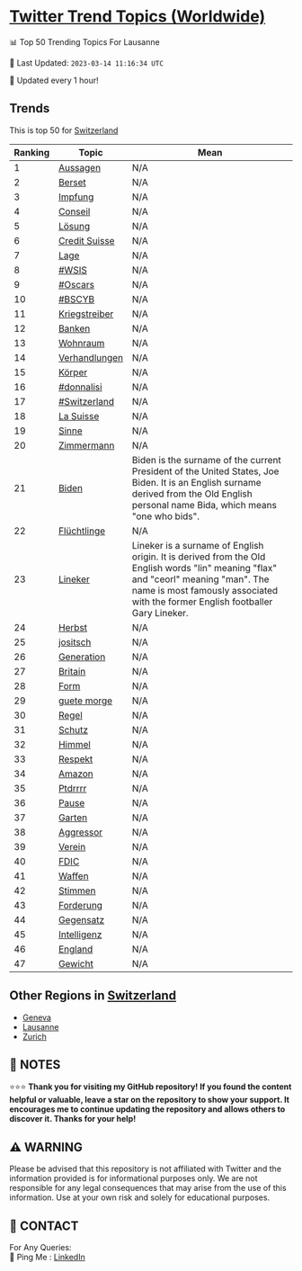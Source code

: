 [Twitter Trend Topics (Worldwide)](https://github.com/ErcinDedeoglu/Twitter-Trend-Topics)
==========


📊 Top 50 Trending Topics For Lausanne

📆 Last Updated: `2023-03-14 11:16:34 UTC`

🔧 Updated every 1 hour!


## Trends

This is top 50 for [Switzerland](</Switzerland>)

| Ranking | Topic | Mean |
| ------- | ------------ | ------------ |
| 1 | [Aussagen](http://twitter.com/search?q=Aussagen) | N/A |
| 2 | [Berset](http://twitter.com/search?q=Berset) | N/A |
| 3 | [Impfung](http://twitter.com/search?q=Impfung) | N/A |
| 4 | [Conseil](http://twitter.com/search?q=Conseil) | N/A |
| 5 | [Lösung](http://twitter.com/search?q=L%c3%b6sung) | N/A |
| 6 | [Credit Suisse](http://twitter.com/search?q=Credit+Suisse) | N/A |
| 7 | [Lage](http://twitter.com/search?q=Lage) | N/A |
| 8 | [#WSIS](http://twitter.com/search?q=%23WSIS) | N/A |
| 9 | [#Oscars](http://twitter.com/search?q=%23Oscars) | N/A |
| 10 | [#BSCYB](http://twitter.com/search?q=%23BSCYB) | N/A |
| 11 | [Kriegstreiber](http://twitter.com/search?q=Kriegstreiber) | N/A |
| 12 | [Banken](http://twitter.com/search?q=Banken) | N/A |
| 13 | [Wohnraum](http://twitter.com/search?q=Wohnraum) | N/A |
| 14 | [Verhandlungen](http://twitter.com/search?q=Verhandlungen) | N/A |
| 15 | [Körper](http://twitter.com/search?q=K%c3%b6rper) | N/A |
| 16 | [#donnalisi](http://twitter.com/search?q=%23donnalisi) | N/A |
| 17 | [#Switzerland](http://twitter.com/search?q=%23Switzerland) | N/A |
| 18 | [La Suisse](http://twitter.com/search?q=La+Suisse) | N/A |
| 19 | [Sinne](http://twitter.com/search?q=Sinne) | N/A |
| 20 | [Zimmermann](http://twitter.com/search?q=Zimmermann) | N/A |
| 21 | [Biden](http://twitter.com/search?q=Biden) | Biden is the surname of the current President of the United States, Joe Biden. It is an English surname derived from the Old English personal name Bida, which means "one who bids". |
| 22 | [Flüchtlinge](http://twitter.com/search?q=Fl%c3%bcchtlinge) | N/A |
| 23 | [Lineker](http://twitter.com/search?q=Lineker) | Lineker is a surname of English origin. It is derived from the Old English words "lin" meaning "flax" and "ceorl" meaning "man". The name is most famously associated with the former English footballer Gary Lineker. |
| 24 | [Herbst](http://twitter.com/search?q=Herbst) | N/A |
| 25 | [jositsch](http://twitter.com/search?q=jositsch) | N/A |
| 26 | [Generation](http://twitter.com/search?q=Generation) | N/A |
| 27 | [Britain](http://twitter.com/search?q=Britain) | N/A |
| 28 | [Form](http://twitter.com/search?q=Form) | N/A |
| 29 | [guete morge](http://twitter.com/search?q=guete+morge) | N/A |
| 30 | [Regel](http://twitter.com/search?q=Regel) | N/A |
| 31 | [Schutz](http://twitter.com/search?q=Schutz) | N/A |
| 32 | [Himmel](http://twitter.com/search?q=Himmel) | N/A |
| 33 | [Respekt](http://twitter.com/search?q=Respekt) | N/A |
| 34 | [Amazon](http://twitter.com/search?q=Amazon) | N/A |
| 35 | [Ptdrrrr](http://twitter.com/search?q=Ptdrrrr) | N/A |
| 36 | [Pause](http://twitter.com/search?q=Pause) | N/A |
| 37 | [Garten](http://twitter.com/search?q=Garten) | N/A |
| 38 | [Aggressor](http://twitter.com/search?q=Aggressor) | N/A |
| 39 | [Verein](http://twitter.com/search?q=Verein) | N/A |
| 40 | [FDIC](http://twitter.com/search?q=FDIC) | N/A |
| 41 | [Waffen](http://twitter.com/search?q=Waffen) | N/A |
| 42 | [Stimmen](http://twitter.com/search?q=Stimmen) | N/A |
| 43 | [Forderung](http://twitter.com/search?q=Forderung) | N/A |
| 44 | [Gegensatz](http://twitter.com/search?q=Gegensatz) | N/A |
| 45 | [Intelligenz](http://twitter.com/search?q=Intelligenz) | N/A |
| 46 | [England](http://twitter.com/search?q=England) | N/A |
| 47 | [Gewicht](http://twitter.com/search?q=Gewicht) | N/A |



## Other Regions in [Switzerland](</Switzerland>)

* [Geneva](</Switzerland/Geneva.md>)
* [Lausanne](</Switzerland/Lausanne.md>)
* [Zurich](</Switzerland/Zurich.md>)



## 📝 NOTES

⭐⭐⭐ **Thank you for visiting my GitHub repository! If you found the content helpful or valuable, leave a star on the repository to show your support. It encourages me to continue updating the repository and allows others to discover it. Thanks for your help!**


## ⚠️ WARNING

Please be advised that this repository is not affiliated with Twitter and the information provided is for informational purposes only. We are not responsible for any legal consequences that may arise from the use of this information. Use at your own risk and solely for educational purposes.


## 📨 CONTACT

 For Any Queries:  
            🏓 Ping Me : [LinkedIn](https://www.linkedin.com/in/ercindedeoglu/)
